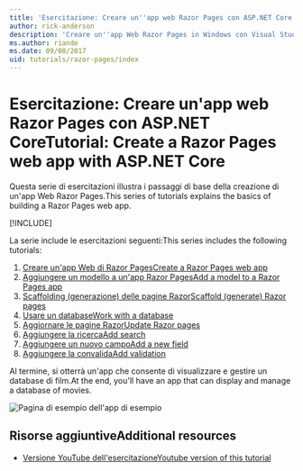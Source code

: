 ```yaml
---
title: 'Esercitazione: Creare un''app web Razor Pages con ASP.NET Core'
author: rick-anderson
description: 'Creare un''app Web Razor Pages in Windows con Visual Studio, ASP.NET Core ed EF Core.'
ms.author: riande
ms.date: 09/08/2017
uid: tutorials/razor-pages/index
---
```

# <a name="tutorial-create-a-razor-pages-web-app-with-aspnet-core"></a><span data-ttu-id="d75fe-103">Esercitazione: Creare un'app web Razor Pages con ASP.NET Core</span><span class="sxs-lookup"><span data-stu-id="d75fe-103">Tutorial: Create a Razor Pages web app with ASP.NET Core</span></span>

<span data-ttu-id="d75fe-104">Questa serie di esercitazioni illustra i passaggi di base della creazione di un'app Web Razor Pages.</span><span class="sxs-lookup"><span data-stu-id="d75fe-104">This series of tutorials explains the basics of building a Razor Pages web app.</span></span> 

[!INCLUDE[](~/includes/advancedRP.md)]

<span data-ttu-id="d75fe-105">La serie include le esercitazioni seguenti:</span><span class="sxs-lookup"><span data-stu-id="d75fe-105">This series includes the following tutorials:</span></span>

1. [<span data-ttu-id="d75fe-106">Creare un'app Web di Razor Pages</span><span class="sxs-lookup"><span data-stu-id="d75fe-106">Create a Razor Pages web app</span></span>](xref:tutorials/razor-pages/razor-pages-start)
1. [<span data-ttu-id="d75fe-107">Aggiungere un modello a un'app Razor Pages</span><span class="sxs-lookup"><span data-stu-id="d75fe-107">Add a model to a Razor Pages app</span></span>](xref:tutorials/razor-pages/model)
1. [<span data-ttu-id="d75fe-108">Scaffolding (generazione) delle pagine Razor</span><span class="sxs-lookup"><span data-stu-id="d75fe-108">Scaffold (generate) Razor pages</span></span>](xref:tutorials/razor-pages/page)
1. [<span data-ttu-id="d75fe-109">Usare un database</span><span class="sxs-lookup"><span data-stu-id="d75fe-109">Work with a database</span></span>](xref:tutorials/razor-pages/sql)
1. [<span data-ttu-id="d75fe-110">Aggiornare le pagine Razor</span><span class="sxs-lookup"><span data-stu-id="d75fe-110">Update Razor pages</span></span>](xref:tutorials/razor-pages/da1)
1. [<span data-ttu-id="d75fe-111">Aggiungere la ricerca</span><span class="sxs-lookup"><span data-stu-id="d75fe-111">Add search</span></span>](xref:tutorials/razor-pages/search)
1. [<span data-ttu-id="d75fe-112">Aggiungere un nuovo campo</span><span class="sxs-lookup"><span data-stu-id="d75fe-112">Add a new field</span></span>](xref:tutorials/razor-pages/new-field)
1. [<span data-ttu-id="d75fe-113">Aggiungere la convalida</span><span class="sxs-lookup"><span data-stu-id="d75fe-113">Add validation</span></span>](xref:tutorials/razor-pages/validation)

<span data-ttu-id="d75fe-114">Al termine, si otterrà un'app che consente di visualizzare e gestire un database di film.</span><span class="sxs-lookup"><span data-stu-id="d75fe-114">At the end, you'll have an app that can display and manage a database of movies.</span></span>

![Pagina di esempio dell'app di esempio](index/_static/sample-page.png)

## <a name="additional-resources"></a><span data-ttu-id="d75fe-116">Risorse aggiuntive</span><span class="sxs-lookup"><span data-stu-id="d75fe-116">Additional resources</span></span>

* [<span data-ttu-id="d75fe-117">Versione YouTube dell'esercitazione</span><span class="sxs-lookup"><span data-stu-id="d75fe-117">Youtube version of this tutorial</span></span>](https://www.youtube.com/watch?v=F0SP7Ry4flQ&feature=youtu.be)
